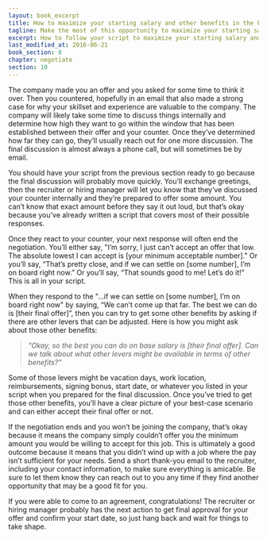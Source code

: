 ```yaml
---
layout: book_excerpt
title: How to maximize your starting salary and other benefits in the Final Discussion
tagline: Make the most of this opportunity to maximize your starting salary and other benefits
excerpt: How to follow your script to maximize your starting salary and other benefits at a new job.
last_modified_at: 2016-06-21
book_section: 8
chapter: negotiate
section: 10
---
```

The company made you an offer and you asked for some time to think it over. Then you countered, hopefully in an email that also made a strong case for why your skillset and experience are valuable to the company. The company will likely take some time to discuss things internally and determine how high they want to go within the window that has been established between their offer and your counter. Once they’ve determined how far they can go, they’ll usually reach out for one more discussion. The final discussion is almost always a phone call, but will sometimes be by email.

You should have your script from the previous section ready to go because the final discussion will probably move quickly. You’ll exchange greetings, then the recruiter or hiring manager will let you know that they’ve discussed your counter internally and they’re prepared to offer some amount. You can’t know that exact amount before they say it out loud, but that’s okay because you’ve already written a script that covers most of their possible responses.

Once they react to your counter, your next response will often end the negotiation. You’ll either say, "I’m sorry, I just can’t accept an offer that low. The absolute lowest I can accept is [your minimum acceptable number]." Or you’ll say, “That’s pretty close, and if we can settle on [some number], I’m on board right now.” Or you’ll say, “That sounds good to me! Let’s do it!” This is all in your script.

When they respond to the "...if we can settle on [some number], I’m on board right now" by saying, “We can’t come up that far. The best we can do is [their final offer]”, then you can try to get some other benefits by asking if there are other levers that can be adjusted. Here is how you might ask about those other benefits:

> *“Okay, so the best you can do on base salary is [their final offer]. Can we talk about what other levers might be available in terms of other benefits?”*

Some of those levers might be vacation days, work location, reimbursements, signing bonus, start date, or whatever you listed in your script when you prepared for the final discussion. Once you’ve tried to get those other benefits, you’ll have a clear picture of your best-case scenario and can either accept their final offer or not.

If the negotiation ends and you won’t be joining the company, that’s okay because it means the company simply couldn’t offer you the minimum amount you would be willing to accept for this job. This is ultimately a good outcome because it means that you didn’t wind up with a job where the pay isn’t sufficient for your needs. Send a short thank-you email to the recruiter, including your contact information, to make sure everything is amicable. Be sure to let them know they can reach out to you any time if they find another opportunity that may be a good fit for you. 

If you were able to come to an agreement, congratulations! The recruiter or hiring manager probably has the next action to get final approval for your offer and confirm your start date, so just hang back and wait for things to take shape. 